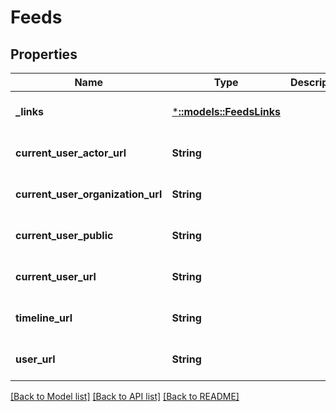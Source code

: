 # Feeds

## Properties
Name | Type | Description | Notes
------------ | ------------- | ------------- | -------------
**_links** | [***::models::FeedsLinks**](feeds__links.md) |  | [optional] [default to null]
**current_user_actor_url** | **String** |  | [optional] [default to null]
**current_user_organization_url** | **String** |  | [optional] [default to null]
**current_user_public** | **String** |  | [optional] [default to null]
**current_user_url** | **String** |  | [optional] [default to null]
**timeline_url** | **String** |  | [optional] [default to null]
**user_url** | **String** |  | [optional] [default to null]

[[Back to Model list]](../README.md#documentation-for-models) [[Back to API list]](../README.md#documentation-for-api-endpoints) [[Back to README]](../README.md)


